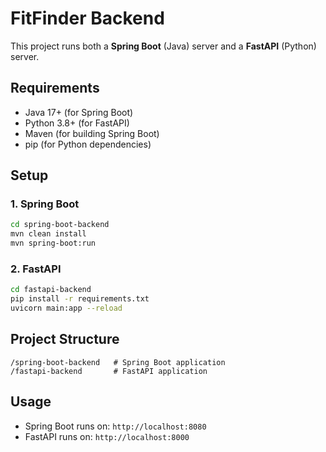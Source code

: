 # FitFinder Backend

This project runs both a **Spring Boot** (Java) server and a **FastAPI** (Python) server.

## Requirements

- Java 17+ (for Spring Boot)
- Python 3.8+ (for FastAPI)
- Maven (for building Spring Boot)
- pip (for Python dependencies)

## Setup

### 1. Spring Boot

```bash
cd spring-boot-backend
mvn clean install
mvn spring-boot:run
```

### 2. FastAPI

```bash
cd fastapi-backend
pip install -r requirements.txt
uvicorn main:app --reload
```

## Project Structure

```
/spring-boot-backend   # Spring Boot application
/fastapi-backend       # FastAPI application
```

## Usage

- Spring Boot runs on: `http://localhost:8080`
- FastAPI runs on: `http://localhost:8000`
